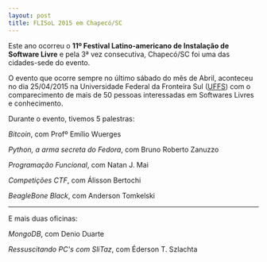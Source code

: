 ```yaml
---
layout: post
title: FLISoL 2015 em Chapecó/SC
---
```


Este ano ocorreu o **11º Festival Latino-americano de Instalação de Software Livre** e pela 3ª vez consecutiva, Chapecó/SC foi uma das cidades-sede do evento.

O evento que ocorre sempre no último sábado do mês de Abril, aconteceu no dia 25/04/2015 na Universidade Federal da Fronteira Sul  ([UFFS](www.uffs.edu.br/)) com o comparecimento de mais de 50 pessoas interessadas em Softwares Livres e conhecimento.

Durante o evento, tivemos 5 palestras:


*Bitcoin*, com Profº Emílio Wuerges

*Python, a arma secreta do Fedora*, com Bruno Roberto Zanuzzo

*Programação Funcional*, com Natan J. Mai

*Competições CTF*, com Álisson Bertochi

*BeagleBone Black*, com Anderson Tomkelski 

-------------
E mais duas oficinas:

*MongoDB*, com Denio Duarte

*Ressuscitando PC's com SliTaz*, com Éderson T. Szlachta

